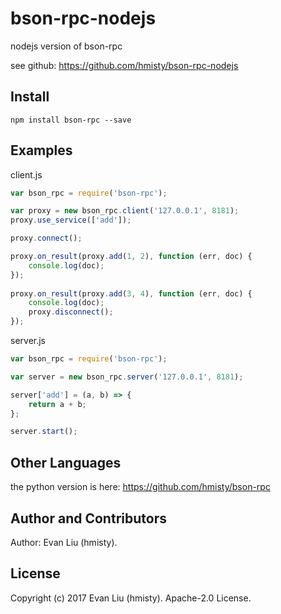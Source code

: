 # bson-rpc-nodejs
nodejs version of bson-rpc

see github: https://github.com/hmisty/bson-rpc-nodejs

## Install

	npm install bson-rpc --save

## Examples

client.js

```javascript
var bson_rpc = require('bson-rpc');

var proxy = new bson_rpc.client('127.0.0.1', 8181);
proxy.use_service(['add']);

proxy.connect();

proxy.on_result(proxy.add(1, 2), function (err, doc) {
	console.log(doc);
});
	
proxy.on_result(proxy.add(3, 4), function (err, doc) {
	console.log(doc);
	proxy.disconnect();
});
```

server.js

```javascript
var bson_rpc = require('bson-rpc');

var server = new bson_rpc.server('127.0.0.1', 8181);

server['add'] = (a, b) => {
	return a + b;
};

server.start();
```

## Other Languages

the python version is here: https://github.com/hmisty/bson-rpc

## Author and Contributors

Author: Evan Liu (hmisty).

## License
Copyright (c) 2017 Evan Liu (hmisty). Apache-2.0 License.
